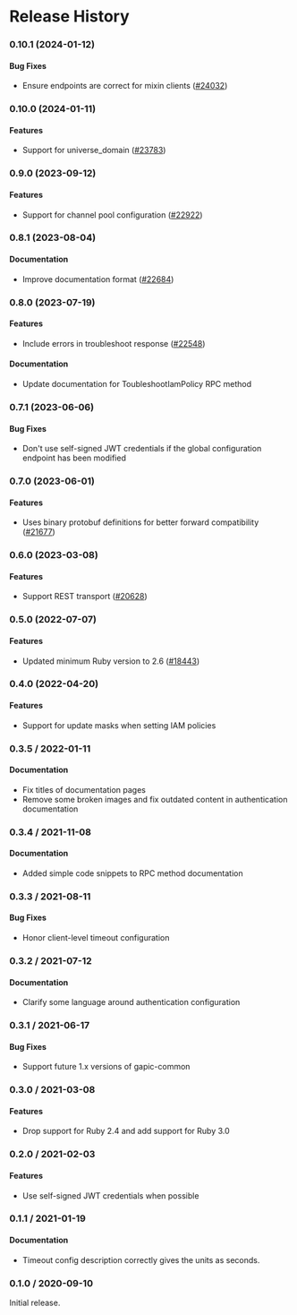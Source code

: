 # Release History

### 0.10.1 (2024-01-12)

#### Bug Fixes

* Ensure endpoints are correct for mixin clients ([#24032](https://github.com/googleapis/google-cloud-ruby/issues/24032)) 

### 0.10.0 (2024-01-11)

#### Features

* Support for universe_domain ([#23783](https://github.com/googleapis/google-cloud-ruby/issues/23783)) 

### 0.9.0 (2023-09-12)

#### Features

* Support for channel pool configuration ([#22922](https://github.com/googleapis/google-cloud-ruby/issues/22922)) 

### 0.8.1 (2023-08-04)

#### Documentation

* Improve documentation format ([#22684](https://github.com/googleapis/google-cloud-ruby/issues/22684)) 

### 0.8.0 (2023-07-19)

#### Features

* Include errors in troubleshoot response ([#22548](https://github.com/googleapis/google-cloud-ruby/issues/22548)) 
#### Documentation

* Update documentation for ToubleshootIamPolicy RPC method 

### 0.7.1 (2023-06-06)

#### Bug Fixes

* Don't use self-signed JWT credentials if the global configuration endpoint has been modified 

### 0.7.0 (2023-06-01)

#### Features

* Uses binary protobuf definitions for better forward compatibility ([#21677](https://github.com/googleapis/google-cloud-ruby/issues/21677)) 

### 0.6.0 (2023-03-08)

#### Features

* Support REST transport ([#20628](https://github.com/googleapis/google-cloud-ruby/issues/20628)) 

### 0.5.0 (2022-07-07)

#### Features

* Updated minimum Ruby version to 2.6 ([#18443](https://github.com/googleapis/google-cloud-ruby/issues/18443)) 

### 0.4.0 (2022-04-20)

#### Features

* Support for update masks when setting IAM policies

### 0.3.5 / 2022-01-11

#### Documentation

* Fix titles of documentation pages
* Remove some broken images and fix outdated content in authentication documentation

### 0.3.4 / 2021-11-08

#### Documentation

* Added simple code snippets to RPC method documentation

### 0.3.3 / 2021-08-11

#### Bug Fixes

* Honor client-level timeout configuration

### 0.3.2 / 2021-07-12

#### Documentation

* Clarify some language around authentication configuration

### 0.3.1 / 2021-06-17

#### Bug Fixes

* Support future 1.x versions of gapic-common

### 0.3.0 / 2021-03-08

#### Features

* Drop support for Ruby 2.4 and add support for Ruby 3.0

### 0.2.0 / 2021-02-03

#### Features

* Use self-signed JWT credentials when possible

### 0.1.1 / 2021-01-19

#### Documentation

* Timeout config description correctly gives the units as seconds.

### 0.1.0 / 2020-09-10

Initial release.
